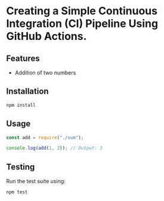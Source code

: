 # Creating a Simple Continuous Integration (CI) Pipeline Using GitHub Actions.

## Features

- Addition of two numbers

## Installation

```bash
npm install
```

## Usage

```javascript
const add = require("./sum");

console.log(add(1, 2)); // Output: 3
```

## Testing

Run the test suite using:

```bash
npm test
```
